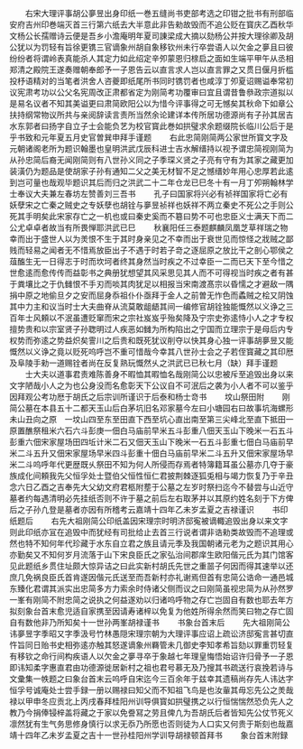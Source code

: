 <!-- { "loadSidebar": true } -->
 　　右宋大理评事胡公夣昱出身印纸一巻五缝尚书吏部考选之印钳之批书有刑部临安府吉州印巻端灭首三行第六纸去大半意此非告勑故毁而不追公贬在寳庆乙酉秋华文杨公长孺赠诗云便是吾乡小澹庵明年夏司諌梁成大摘以劾杨公并按大理徐卿及胡公犹以为罚轻有旨徐更镌三官谪象州胡自象移钦州未行卒尝语人以欠金之夣且曰彼纷纷者将谓岭表真能杀人其定力如此绍定辛夘蒙恩归榇启之面如生端平甲午从丞相郑清之殿院王遂奏赠朝奉郎予一子恩告云以直言求人岂以直言罪之又贯日偃月折槛投杼语精对的当笔者洪舍人咨夔即纸尾所书同时镌罚者也咸淳丁夘夏诏赐谥奉常初议宪肃考功以公父名宪周改正肃都省定为刚简考功覆审曰宜且谓昔鲁叅政宗道拟以是易名议者不知其美谥更曰肃简欧阳公以为惜今评事得之可无憾矣其秋命下如章公扶持纲常物议所共与亲阅辞读言责所当然余论建详本传所居功德源尚有子孙其居吉水东郭者曰扬字自立子士会能负艺为校官寳此巻如拱璧求余题缀院长临川公后于是乎书致和元年夏五月史官曽巽申拜手谨题
 　　右此忠简刚简两公家世所寳文字及元朝诸阁老所为题识翰墨也皇明洪武戊辰科进士吉水解缙持以视予谓忠简视刚简为从孙忠简后裔无闻刚简则有八世孙义同之子季琛义贤之子亮有守有为其家之藏更加装潢仍为题品是使胡家子孙有通知二父之美无材智不足之憾缙妙年用心忠厚若此逺到岂可量也哉观毕题识其后而归之洪武二十二年仓龙已巳冬十有一月丁夘朔翰林学士奉议大夫兼左春坊左赞善刘三吾书
 　　孔子曰国家将兴必有祯祥国家将亡必有妖孽宋之亡秦之贼史之专妖孽也胡铨与夣昱祯祥也妖祥不两立秦史不死公之手则公死其手明矣此宋家存亡之一机也或曰秦史奚而不簒曰势不可也忠臣义士满天下而二公尤卓卓者故当有所畏惮耶洪武已巳
 　　秋襄阳任三泰题麒麟凤凰芝草祥瑞之物幸而出于盛世人以为羙恨不生于其时身亲见之不幸而出于衰世见而惊怪之戕贼之鄙贱而轻易之闻者无不惜焉放臣出子不遇于时若子竒之逐屈原之放比干之剖心鄂侯之葅醢生无一日得志于时而坎坷者终其身然当时疾之不过幸臣一二而已天下至今惜之世愈逺而愈传传而益彰书之典册犹想望其风采思见其人而不可得视当时疾之者有甚于粪壤比之于仇雠恨不手刃而啖其肉犹足以相报当宋南渡髙宗以昏懦之才避敌一隅捐中原之地偷旦夕之安而屈身忝祖仆仆亟拜于金人之前曽无怍色而蟊贼之桧又阴蚀其中力主和议当时士大夫曲脊从流莫敢龃龉其间一编修官胡铨独能慨然以义诤之三百年士风頼以不泯虽遭贬窜而宋之宗社岌岌乎殆矣降及宁宗史弥逺恃小人之才专权擅势贵和以宗室贤子孙聦明过人疾恶如雠为所构陷出之宁国而立理宗于是母后内专权势而弥逺之势益炽矣霅川之后贵和既死犹议削夺以快其身心独一评事胡夣昱又能慨然以义诤之竟以贬死呜呼岂不重可惜哉今幸其八世孙士会之子若侄寳藏之其印厯及阜陵手勑一道赐铨者尚在反复熟玩慨然乆之洪武已已秋七月（缺）拜手谨题
 　　士大夫以道事君责难陈善身不暇恤其暇恤名哉刚简公以忠被斥至追毁出身以来文字陋哉小人之为也公身没而名愈彰天下公议自不可泯后之袭为小人者不可以鉴乎因拜观公考功厯于胡氏之后宗训所谨识于后泰和杨士竒书
 　　坟山祭田附
 　　刚简公墓在本县五十二都天玉山后白茅坑旧名邓家墓今左曰小塘园右曰故事坑海螺形未山丑向之原　一坟山四至东至田直下西至坑心直出南至第三尖峰北至直下抵田一原置醮祭租米六石六斗彭庚一佃白马庙前早米五斗彭重八佃天玉山下晚米一石五斗彭重六佃宋家屋场田四坵计米二石又佃天玉山下晚米一石五斗彭重七佃白马庙前早米二斗五升又佃宋家屋场早米四斗彭重十佃白马庙前早米二斗五升又佃宋家屋场早米二斗呜呼年代更歴既乆祭田不知为何人所侵而存焉者特簿籍耳虽公墓亦几夺于豪族成化间頼我先父恒孚处士暨伯父恒性恒仁君披荆棘逐狐兎相与竭力恢复乃于辛丑念六日乙酉之吉奉先大父幼文府君柩附塟于公墓之左岁时祭扫迄今不替尝与山近守墓者约每遇清明必先挂纸否则不许于墓之前后左右取茅并以其原约姓名刻于下方俾后之子孙凢登是墓者亦因有所稽考云嘉靖十四年乙未岁孟夏之吉禄谨识
 　　书印纸题后
 　　右先大祖刚简公印纸盖因宋理宗时明济邸寃被谪輙追毁出身以来文字则此印纸亦冝在追毁中而犹经有司批给止去首三行说者谓非诰勑类故毁而不追理或然也特不知何年代珍藏于水东自立君之族且请元季及我国朝诸元老为之题识其用心亦勤矣又不知何岁月流落于山下宋良臣氏之家弘治间郡庠生欧阳偕元氏为其门馆客见此题纸乡贯住址颇大惊异诘之曰此实新村胡氏先世之重噐子何因而得其速举以还庶几免祸良臣氏首肯遂因偕元氏送至而吾新村亦礼谢焉但首有忠简公诰命一通邑城东臻化君谓其派实出忠简多方力索余时侍诸父侧而议之曰刚简虽视忠简为从孙然罗一峯有刚简不附忠简之说执之何益遂劝以归诸呜呼物之存亡岂固自有数也耶去年方拟刻象台首末愈児适自家携至因请寿诸梓以免复为他姓所得余然而笑曰物之存亡固自有数他非乃所知矣十一世孙两峯胡禄谨书
 　　书象台首末后
 　　先大祖刚简公讳夣昱字季昭又字季汲号竹林愚隠宋理宗朝为大理评事应诏上疏讼济邸寃言甚切直忤旨同日贻书史相弥逺亦触其怒遂谪象州羇管未几御史李知孝希旨劾以罪重罚轻复有移钦之命行间构疾语人以欠金之夣寻卒于象越七年理皇悔悟始诏许归骨予一子恩即讳知柔字惠直君由功德源徙居新村之祖也君号慕无及乃搜其书疏送行哀挽若诗与文彚集一帙题之曰象台首末云呜呼自宋迄今三百余年于兹幸其遗稿尚存先人讳达字恒孚号诚庵处士尝手録一册以赐禄曰知父而不知祖飞鸟是也汝軰其毋忘先公之羙哉禄以甲申冬应贡北上丙戌春拜桂阳州训导俱寳如拱璧携之以行恒惴惴然恐负先人之教乃今捐俸锓梓盖将藏之于家以免誊冩之劳且俾凢为吾胡氏后者皆知先公仗节死义凛然犹有生气务思修身慎行以求无忝乃所愿也否则徒为人口实又何贵于斯刻也哉嘉靖十四年乙未岁孟夏之吉十一世孙桂阳州学训导胡禄顿首拜书
 　　象台首末附録

